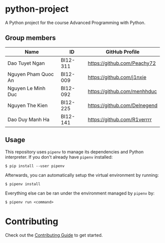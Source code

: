 # python-project

A Python project for the course Advanced Programming with Python.

## Group members

Name                |    ID    |       GitHub Profile
--------------------|----------|-----------------------------
Dao Tuyet Ngan      | BI12-311 | https://github.com/Peachy72
Nguyen Pham Quoc An | BI12-009 | https://github.com/j1nxie
Nguyen Le Minh Duc  | BI12-092 | https://github.com/menhhduc
Nguyen The Kien     | BI12-225 | https://github.com/Delnegend
Dao Duy Manh Ha     | BI12-141 | https://github.com/R1verrrr

## Usage

This repository uses `pipenv` to manage its dependencies and Python interpreter.
If you don't already have `pipenv` installed:

```shell
$ pip install --user pipenv
```

Afterwards, you can automatically setup the virtual environment by running:

```shell
$ pipenv install
```

Everything else can be ran under the environment managed by `pipenv` by:

```shell
$ pipenv run <command>
```

# Contributing

Check out the [Contributing Guide](CONTRIBUTING.md) to get started.
